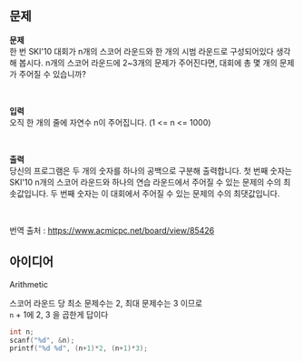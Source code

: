## 문제
**문제**  
한 번 SKI'10 대회가 n개의 스코어 라운드와 한 개의 시범 라운드로 구성되어있다 생각해 봅시다. n개의 스코어 라운드에 2~3개의 문제가 주어진다면, 대회에 총 몇 개의 문제가 주어질 수 있습니까?  

<br/>

**입력**  
오직 한 개의 줄에 자연수 n이 주어집니다. (1 <= n <= 1000)  

<br/>

**출력**  
당신의 프로그램은 두 개의 숫자를 하나의 공백으로 구분해 출력합니다. 첫 번째 숫자는 SKI'10 n개의 스코어 라운드와 하나의 연습 라운드에서 주어질 수 있는 문제의 수의 최솟값입니다. 두 번째 숫자는 이 대회에서 주어질 수 있는 문제의 수의 최댓값입니다.  

<br/>

번역 출처 : https://www.acmicpc.net/board/view/85426

## 아이디어
Arithmetic  

스코어 라운드 당 최소 문제수는 2, 최대 문제수는 3 이므로  
`n` + 1에 2, 3 을 곱한게 답이다
```c
int n;
scanf("%d", &n);
printf("%d %d", (n+1)*2, (n+1)*3);
```